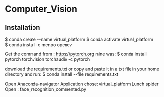 # Computer_Vision
## Installation
$ conda create --name virtual_platform 
$ conda activate virtual_platform                         
$ conda install -c menpo opencv 

Get the command from : https://pytorch.org mine was: 
$ conda install pytorch torchvision torchaudio -c pytorch

download the requirements.txt or copy  and paste it in a txt file in your home directory and run:
$ conda install --file requirements.txt 

Open Anaconda-navigator
Application chose: virtual_platform 
Lunch spider 
Open : face_recognition_commented.py   
